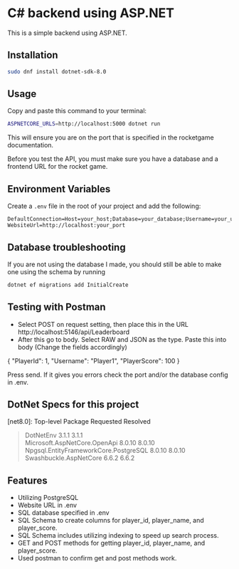 # C# backend using ASP.NET
This is a simple backend using ASP.NET.

## Installation
```sh
sudo dnf install dotnet-sdk-8.0
```

## Usage 
Copy and paste this command to your terminal:
```sh
ASPNETCORE_URLS=http://localhost:5000 dotnet run
```
This will ensure you are on the port that is specified in the rocketgame documentation. 

Before you test the API, you must make sure you have a database and a frontend URL for the rocket game.

## Environment Variables
Create a `.env` file in the root of your project and add the following:

```properties
DefaultConnection=Host=your_host;Database=your_database;Username=your_username;Password=your_password;sslmode=require
WebsiteUrl=http://localhost:your_port
```
## Database troubleshooting
If you are not using the database I made, you should still be able to make one using the schema by running 
```bash 
dotnet ef migrations add InitialCreate
```

## Testing with Postman
- Select POST on request setting, then place this in the URL http://localhost:5146/api/Leaderboard
- After this go to body. Select RAW and JSON as the type. 
Paste this into body (Change the fields accordingly)

{
  "PlayerId": 1,
  "Username": "Player1",
  "PlayerScore": 100
}

Press send. If it gives you errors check the port and/or the database config in .env.

## DotNet Specs for this project
   [net8.0]: 
   Top-level Package                            Requested   Resolved
   > DotNetEnv                                  3.1.1       3.1.1   
   > Microsoft.AspNetCore.OpenApi               8.0.10      8.0.10  
   > Npgsql.EntityFrameworkCore.PostgreSQL      8.0.10      8.0.10  
   > Swashbuckle.AspNetCore                     6.6.2       6.6.2   

## Features
- Utilizing PostgreSQL 
- Website URL in .env
- SQL database specified in .env
- SQL Schema to create columns for player_id, player_name, and player_score.
- SQL Schema includes utilizing indexing to speed up search process. 
- GET and POST methods for getting player_id, player_name, and player_score.
- Used postman to confirm get and post methods work.